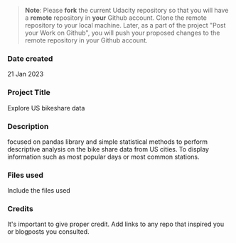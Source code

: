 >**Note**: Please **fork** the current Udacity repository so that you will have a **remote** repository in **your** Github account. Clone the remote repository to your local machine. Later, as a part of the project "Post your Work on Github", you will push your proposed changes to the remote repository in your Github account.

### Date created
21 Jan 2023

### Project Title
Explore US bikeshare data

### Description
focused on pandas library and simple statistical methods to perform descriptive analysis on the bike share data from US cities. To display information such as most popular days or most common stations.

### Files used
Include the files used

### Credits
It's important to give proper credit. Add links to any repo that inspired you or blogposts you consulted.
